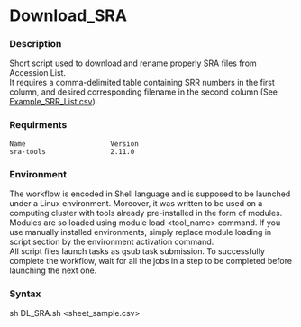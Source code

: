 # Download_SRA
### Description
Short script used to download and rename properly SRA files from Accession List.  
It requires a comma-delimited table containing SRR numbers in the first column, and desired corresponding filename in the second column (See [Example_SRR_List.csv](https://github.com/JosephLeger/Download_SRA/blob/main/data/Example_SRR_List.csv)).  

### Requirments
```
Name                     Version
sra-tools                2.11.0
```

### Environment
The workflow is encoded in Shell language and is supposed to be launched under a Linux environment. Moreover, it was written to be used on a computing cluster with tools already pre-installed in the form of modules. Modules are so loaded using module load <tool_name> command. If you use manually installed environments, simply replace module loading in script section by the environment activation command.  
All script files launch tasks as qsub task submission. To successfully complete the workflow, wait for all the jobs in a step to be completed before launching the next one.  

### Syntax 
sh DL_SRA.sh <sheet_sample.csv>
